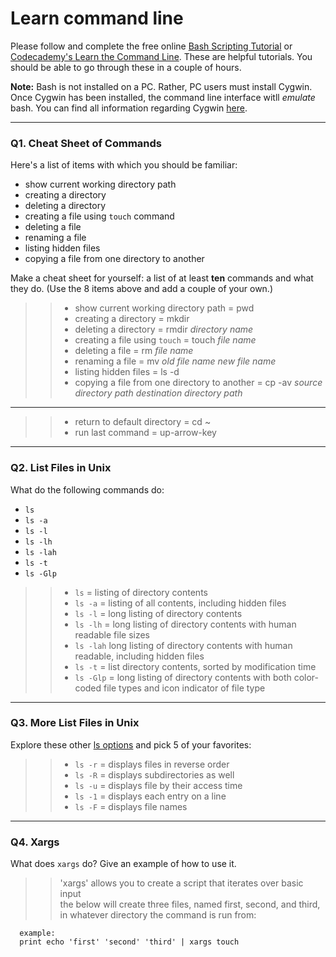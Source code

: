 # Learn command line

Please follow and complete the free online [Bash Scripting Tutorial](https://ryanstutorials.net/bash-scripting-tutorial/) or [Codecademy's Learn the Command Line](https://www.codecademy.com/learn/learn-the-command-line). These are helpful tutorials. You should be able to go through these in a couple of hours.

**Note:** Bash is not installed on a PC. Rather, PC users must install Cygwin. Once Cygwin has been installed, the command line interface witll _emulate_ bash. You can find all information regarding Cygwin [here](https://www.cygwin.com/).

---

### Q1.  Cheat Sheet of Commands  

Here's a list of items with which you should be familiar:  
* show current working directory path
* creating a directory
* deleting a directory
* creating a file using `touch` command
* deleting a file
* renaming a file
* listing hidden files
* copying a file from one directory to another

Make a cheat sheet for yourself: a list of at least **ten** commands and what they do.  (Use the 8 items above and add a couple of your own.)  

> > * show current working directory path = pwd
> > * creating a directory = mkdir
> > * deleting a directory = rmdir *directory name*
> > * creating a file using `touch` = touch *file name*
> > * deleting a file = rm *file name*
> > * renaming a file = mv *old file name* *new file name*
> > * listing hidden files = ls -d
> > * copying a file from one directory to another = cp -av *source directory path* *destination directory path*
---
> > * return to default directory = cd ~
> > * run last command = up-arrow-key
---

### Q2.  List Files in Unix   

What do the following commands do:  
* `ls` 
* `ls -a` 
* `ls -l` 
* `ls -lh` 
* `ls -lah`  
* `ls -t`  
* `ls -Glp`  

> > * `ls` = listing of directory contents
> > * `ls -a` = listing of all contents, including hidden files
> > * `ls -l` = long listing of directory contents
> > * `ls -lh` = long listing of directory contents with human readable file sizes
> > * `ls -lah` long listing of directory contents with human readable, including hidden files
> > * `ls -t` = list directory contents, sorted by modification time
> > * `ls -Glp` =  long listing of directory contents with both color-coded file types and icon indicator of file type

---

### Q3.  More List Files in Unix  

Explore these other [ls options](http://www.techonthenet.com/unix/basic/ls.php) and pick 5 of your favorites:

> > * `ls -r` = displays files in reverse order
> > * `ls -R` = displays subdirectories as well
> > * `ls -u` = displays file by their access time
> > * `ls -1` = displays each entry on a line
> > * `ls -F` = displays file names

---

### Q4.  Xargs   

What does `xargs` do? Give an example of how to use it.

> > 'xargs' allows you to create a script that iterates over basic input  
> > the below will create three files, named first, second, and third, in whatever directory the command is run from:
      
      example:   
      print echo 'first' 'second' 'third' | xargs touch 

 


 

